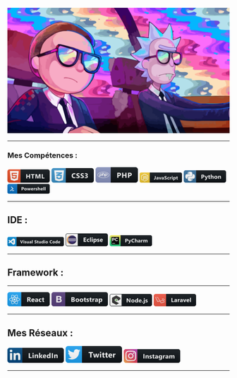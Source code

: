 ![Cover](https://github.com/BU33R/BU33R/blob/main/img/Rick2.png)
***
### Mes Compétences : 

![Cover](https://github.com/BU33R/BU33R/blob/main/img/HTML5.png)           ![Cover](https://github.com/BU33R/BU33R/blob/main/img/css3.png)
![Cover](https://github.com/BU33R/BU33R/blob/main/img/php.png)           ![Cover](https://github.com/BU33R/BU33R/blob/main/img/JS.png)
![Cover](https://github.com/BU33R/BU33R/blob/main/img/PY.png)
![Cover](https://github.com/BU33R/BU33R/blob/main/img/PS.png)

***
## IDE :  
![Cover](https://github.com/BU33R/BU33R/blob/main/img/VS.png)          ![Cover](https://github.com/BU33R/BU33R/blob/main/img/ecl.png)
![Cover](https://github.com/BU33R/BU33R/blob/main/img/PyCharme.png)
***
## Framework :
***
![Cover](https://github.com/BU33R/BU33R/blob/main/img/react.png)          ![Cover](https://github.com/BU33R/BU33R/blob/main/img/BS.png)
![Cover](https://github.com/BU33R/BU33R/blob/main/img/nodeJS.png)          ![Cover](https://github.com/BU33R/BU33R/blob/main/img/laravel.png)
***
## Mes Réseaux :
![Cover](https://github.com/BU33R/BU33R/blob/main/img/LK.png)          ![Cover](https://github.com/BU33R/BU33R/blob/main/img/twitter.png)
![Cover](https://github.com/BU33R/BU33R/blob/main/img/insta.png)
***




<!--

**BU33R/BU33R** is a ✨ _special_ ✨ repository because its `README.md` (this file) appears on your GitHub profile.

Here are some ideas to get you started:

- 🔭 I’m currently working on ...
- 🌱 I’m currently learning ...
- 👯 I’m looking to collaborate on ...
- 🤔 I’m looking for help with ...
- 💬 Ask me about ...
- 📫 How to reach me: ...
- 😄 Pronouns: ...
- ⚡ Fun fact: ...
-->
